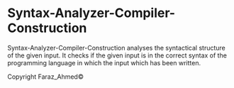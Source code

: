 # Syntax-Analyzer-Compiler-Construction

Syntax-Analyzer-Compiler-Construction analyses the syntactical structure of the given input. It checks if the given input is in the correct syntax of the programming language in which the input which has been written.

Copyright Faraz_Ahmed©
